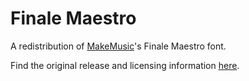 # Finale Maestro

A redistribution of [MakeMusic](https://github.com/MakeMusicInc)'s Finale Maestro font.

Find the original release and licensing information [here](https://makemusic.zendesk.com/hc/en-us/articles/1500013053461-MakeMusic-Fonts-and-Licensing-Information).
